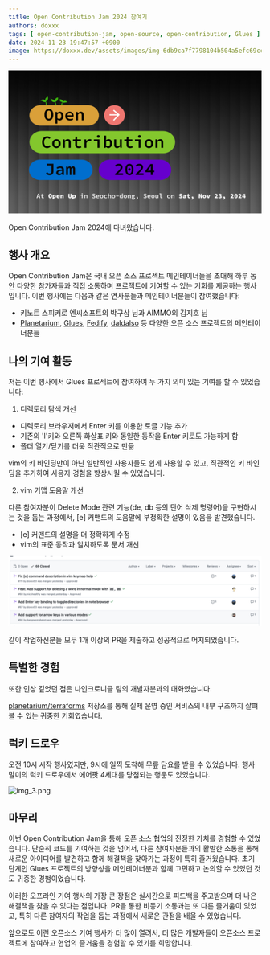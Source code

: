 ```yaml
---
title: Open Contribution Jam 2024 참여기
authors: doxxx
tags: [ open-contribution-jam, open-source, open-contribution, Glues ]
date: 2024-11-23 19:47:57 +0900
image: https://doxxx.dev/assets/images/img-6db9ca7f7798104b504a5efc69cc4242.png
---
```


![img.png](img.png)

Open Contribution Jam 2024에 다녀왔습니다.

<!-- truncate -->

## 행사 개요

Open Contribution Jam은 국내 오픈 소스 프로젝트 메인테이너들을 초대해 하루 동안 다양한 참가자들과 직접 소통하며 프로젝트에 기여할 수 있는 기회를 제공하는 행사입니다. 이번 행사에는 다음과 같은
연사분들과 메인테이너분들이 참여했습니다:

- 키노트 스피커로 엔씨소프트의 박구삼 님과 AIMMO의 김지호 님
- [Planetarium](https://github.com/planetarium), [Glues](https://github.com/gluesql/glues), [Fedify](https://github.com/dahlia/fedify), [daldalso](https://github.com/stars/JJoriping/lists/daldalso)
  등 다양한 오픈 소스 프로젝트의 메인테이너분들

## 나의 기여 활동

저는 이번 행사에서 Glues 프로젝트에 참여하여 두 가지 의미 있는 기여를 할 수 있었습니다:

1. 디렉토리 탐색 개선

- 디렉토리 브라우저에서 Enter 키를 이용한 토글 기능 추가
- 기존의 'l'키와 오른쪽 화살표 키와 동일한 동작을 Enter 키로도 가능하게 함
- 폴더 열기/닫기를 더욱 직관적으로 만듦

vim의 키 바인딩만이 아닌 일반적인 사용자들도 쉽게 사용할 수 있고, 직관적인 키 바인딩을 추가하여 사용자 경험을 향상시킬 수 있었습니다.

2. vim 키맵 도움말 개선

다른 참여자분이 Delete Mode 관련 기능(de, db 등의 단어 삭제 명령어)을 구현하시는 것을 돕는 과정에서, [e] 커맨드의 도움말에 부정확한 설명이 있음을 발견했습니다.

- [e] 커맨드의 설명을 더 정확하게 수정
- vim의 표준 동작과 일치하도록 문서 개선

![img_2.png](img_2.png)

같이 작업하신분들 모두 1개 이상의 PR을 제출하고 성공적으로 머지되었습니다.

## 특별한 경험

또한 인상 깊었던 점은 나인크로니클 팀의 개발자분과의 대화였습니다.

[planetarium/terraforms](https://github.com/planetarium/terraforms) 저장소를 통해 실제 운영 중인 서비스의 내부 구조까지 살펴볼 수 있는 귀중한 기회였습니다.

## 럭키 드로우

오전 10시 시작 행사였지만, 9시에 일찍 도착해 무릎 담요를 받을 수 있었습니다.
행사 말미의 럭키 드로우에서 에어팟 4세대를 당첨되는 행운도 있었습니다.

![img_3.png](img_3.png)

## 마무리

이번 Open Contribution Jam을 통해 오픈 소스 협업의 진정한 가치를 경험할 수 있었습니다. 단순히 코드를 기여하는 것을 넘어서, 다른 참여자분들과의 활발한 소통을 통해 새로운 아이디어를 발견하고 함께
해결책을 찾아가는 과정이 특히 즐거웠습니다. 초기 단계인 Glues 프로젝트의 방향성을 메인테이너분과 함께 고민하고 논의할 수 있었던 것도 귀중한 경험이었습니다.

이러한 오프라인 기여 행사의 가장 큰 장점은 실시간으로 피드백을 주고받으며 더 나은 해결책을 찾을 수 있다는 점입니다. PR을 통한 비동기 소통과는 또 다른 즐거움이 있었고, 특히 다른 참여자의 작업을 돕는 과정에서
새로운 관점을 배울 수 있었습니다.

앞으로도 이런 오픈소스 기여 행사가 더 많이 열려서, 더 많은 개발자들이 오픈소스 프로젝트에 참여하고 협업의 즐거움을 경험할 수 있기를 희망합니다.

